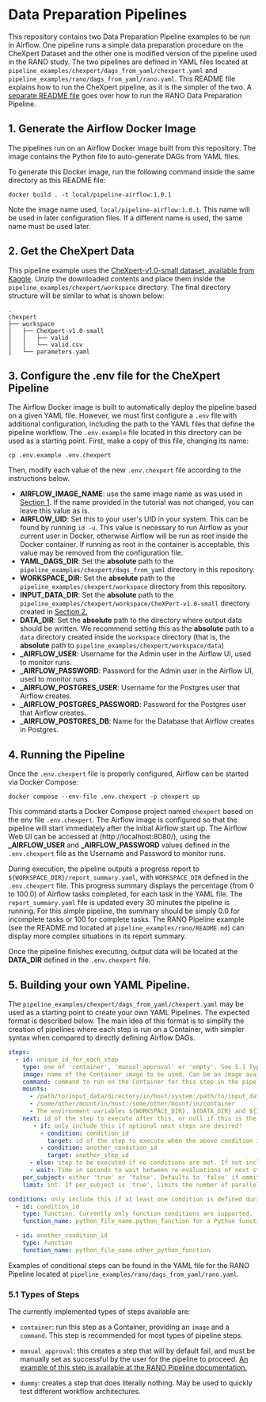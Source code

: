# Data Preparation Pipelines

This repository contains two Data Preparation Pipeline  examples to be run in Airflow. One pipeline runs a simple data preparation procedure on the CheXpert Dataset and the other one is modified version of the pipeline used in the RANO study. The two pipelines are defined in YAML files located at `pipeline_examples/chexpert/dags_from_yaml/chexpert.yaml` and `pipeline_examples/rano/dags_from_yaml/rano.yaml`. This README file explains how to run the CheXpert pipeline, as it is the simpler of the two. A [separate README file](./pipeline_examples/rano/README.md) goes over how to run the RANO Data Preparation Pipeline.

## 1. Generate the Airflow Docker Image
The pipelines run on an Airflow Docker image built from this repository. The image contains the Python file to auto-generate DAGs from YAML files.

To generate this Docker image, run the following command inside the same directory as this README file:

```shell
docker build . -t local/pipeline-airflow:1.0.1
```

Note the image name used, `local/pipeline-airflow:1.0.1`. This name will be used in later configuration files. If a different name is used, the same name must be used later.

## 2. Get the CheXpert Data
This pipeline example uses the [CheXpert-v1.0-small dataset, available from Kaggle](https://www.kaggle.com/datasets/ashery/chexpert). Unzip the downloaded contents and place them inside the  `pipeline_examples/chexpert/workspace` directory. The final directory structure will be similar to what is shown below:

```
.
chexpert
├── workspace
│   ├── CheXpert-v1.0-small
│   │   ├── valid
│   │  	└── valid.csv
│   └── parameters.yaml
```


## 3. Configure the .env file for the CheXpert Pipeline
The Airflow Docker image is built to automatically deploy the pipeline based on a given YAML file. However, we must first configure a `.env` file with additional configuration, including the path to the YAML files that define the pipeline workflow. The `.env.example` file located in this directory can be used as a starting point. First, make a copy of this file, changing its name:

```shell
cp .env.example .env.chexpert
```

Then, modify each value of the new `.env.chexpert` file according to the instructions below.

- **AIRFLOW_IMAGE_NAME**: use the same image name as was used in [Section 1](#1-generate-the-airflow-docker-image). If the name provided in the tutorial was not changed, you can leave this value as is.
- **AIRFLOW_UID**: Set this to your user's UID in your system. This can be found by running `id -u`. This value is necessary to run Airflow as your current user in Docker, otherwise Airflow will be run as root inside the Docker container. If running as root in the container is acceptable, this value may be removed from the configuration file.
- **YAML_DAGS_DIR**: Set the **absolute** path to the `pipeline_examples/chexpert/dags_from_yaml` directory in this repository.
- **WORKSPACE_DIR**: Set the **absolute** path to the `pipeline_examples/chexpert/workspace` directory from this repository.
- **INPUT_DATA_DIR**: Set the **absolute** path to the `pipeline_examples/chexpert/workspace/CheXPert-v1.0-small` directory created in [Section 2.](#2-get-the-chexpert-data)
- **DATA_DIR**: Set the **absolute** path to the directory where output data should be written. We recommend setting this as the **absolute** path to a `data` directory created inside the `workspace` directory (that is, the **absolute** path to `pipeline_examples/chexpert/workspace/data`)
- **_AIRFLOW_USER**: Username for the Admin user in the Airflow UI, used to monitor runs.
- **_AIRFLOW_PASSWORD**: Password for the Admin user in the Airflow UI, used to monitor runs.
- **_AIRFLOW_POSTGRES_USER**: Username for the Postgres user that Airflow creates.
- **_AIRFLOW_POSTGRES_PASSWORD**: Password for the Postgres user that Airflow creates.
- **_AIRFLOW_POSTGRES_DB**: Name for the Database that Airflow creates in Postgres. 
  
## 4. Running the Pipeline
Once the `.env.chexpert` file is properly configured, Airflow can be started via Docker Compose:

```shell
docker compose --env-file .env.chexpert -p chexpert up
```

This command starts a Docker Compose project named `chexpert` based on the env file `.env.chexpert`. The Airflow image is configured so that the pipeline will start immediately after the initial Airflow start up. The Airflow Web UI can be accessed at (http://localhost:8080/), using the **_AIRFLOW_USER** and **_AIRFLOW_PASSWORD** values defined in the `.env.chexpert` file as the Username and Password to monitor runs.

During execution, the pipeline outputs a progress report to `${WORKSPACE_DIR}/report_summary.yaml`, with `WORKSPACE_DIR` defined in the `.env.chexpert` file. This progress summary displays the percentage (from 0 to 100.0) of Airflow tasks completed, for each task in the YAML file. The `report_summary.yaml` file is updated every 30 minutes the pipeline is running. For this simple pipeline, the summary should be simply 0.0 for incomplete tasks or 100 for complete tasks. The RANO Pipeline example (see the README.md located at `pipeline_examples/rano/README.md`) can display more complex situations in its report summary.

Once the pipeline finishes executing, output data will be located at the **DATA_DIR**  defined in the `.env.chexpert` file.


## 5. Building your own YAML Pipeline.
The `pipeline_examples/chexpert/dags_from_yaml/chexpert.yaml` may be used as a starting point to create your own YAML Pipelines. The expected format is described below. The main idea of this format is to simplify the creation of pipelines where each step is run on a Container, with simpler syntax when compared to directly defining Airflow DAGs.

```yaml
steps:
  - id: unique_id_for_each_step
    type: one of 'container', 'manual_approval' or 'empty'. See 5.1 Types of Steps below for more information.
    image: name of the Container image to be used. Can be an image available at a registry or a local image.
    command: command to run on the Container for this step in the pipeline.
    mounts:
      - /path/to/input_data/directory/in/host/system:/path/to/input_data/in/container
      - /some/other/mount/in/host:/some/other/mount/in/container
      - The environment variables ${WORKSPACE_DIR}, ${DATA_DIR} and ${INPUT_DATA_DIR} may be used here as shorthands to the paths defined in the .env file.
    next: id of the step to execute after this, or null if this is the last step of the pipeline. Optionally, can support conditional next steps as described below.
       - if: only include this if optional next steps are desired!
         - condition: condition_id
           target: id of the step to execute when the above condition is True.
         - condition: another_condition_id
           target: another_step_id
      - else: step to be executed if no conditions are met. If not included (or if included with the same ID as this step), the pipeline will instead keep executing the conditions defined above until one of them is True.
      - wait: Time in seconds to wait between re-evaluations of next step conditions, when a default step is not defined.
    per_subject: either 'true' or 'false'. Defaults to 'false' if ommited. If 'true', will create separate steps per subject found at ${INPUT_DATA_DIR} for parallel execution.
    limit: int. If per_subject is 'true', limits the number of parallel executions to this number. If per_subject is 'false', this value is not used.

conditions: only include this if at least one condition is defined during the steps definition
  - id: condition_id
    type: function. Currently only function conditions are supported.
    function_name: python_file_name.python_function for a Python function that returns True if this condition is met, otherwise False. The Python file must be in the same directory as this YAML file.

  - id: another_condition_id
    type: function
    function_name: python_file_name.other_python_function
```

Examples of conditional steps can be found in the YAML file for the RANO Pipeline located at `pipeline_examples/rano/dags_from_yaml/rano.yaml`.


### 5.1 Types of Steps
The currently implemented types of steps available are:

- `container`: run this step as a Container, providing an `image` and a `command`. This step is recommended for most types of pipeline steps.
  
- `manual_approval`: this creates a step that will by default fail, and must be manually set as successful by the user for the pipeline to proceed. [An example of this step is available at the RANO Pipeline documentation.](./pipeline_examples/rano/README.md#53-final-confirmation)

- `dummy`: creates a step that does literally nothing. May be used to quickly test different workflow architectures.